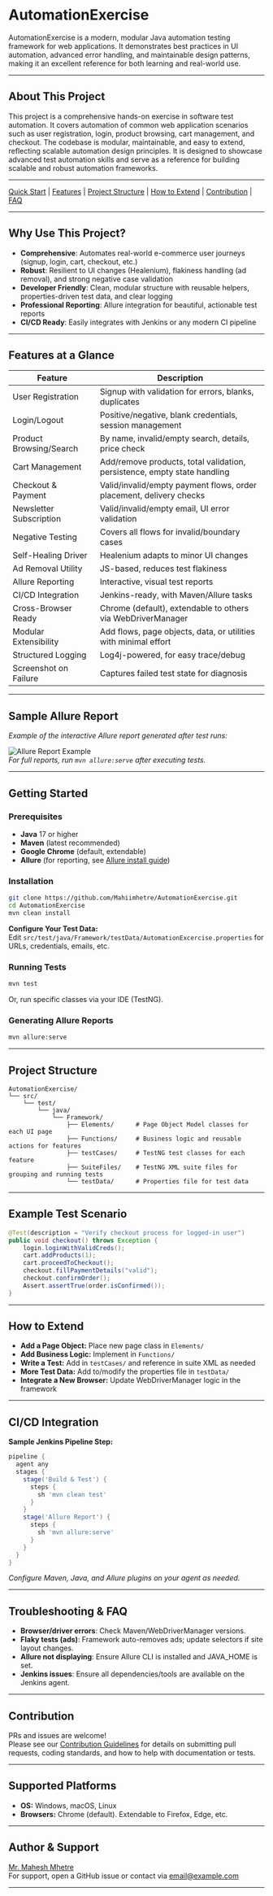 # AutomationExercise

AutomationExercise is a modern, modular Java automation testing framework for web applications. It demonstrates best practices in UI automation, advanced error handling, and maintainable design patterns, making it an excellent reference for both learning and real-world use.

---

## About This Project

This project is a comprehensive hands-on exercise in software test automation. It covers automation of common web application scenarios such as user registration, login, product browsing, cart management, and checkout. The codebase is modular, maintainable, and easy to extend, reflecting scalable automation design principles. It is designed to showcase advanced test automation skills and serve as a reference for building scalable and robust automation frameworks.

---

[Quick Start](#getting-started) | [Features](#features-at-a-glance) | [Project Structure](#project-structure) | [How to Extend](#how-to-extend) | [Contribution](contribution.md) | [FAQ](#troubleshooting--faq)

---

## Why Use This Project?

- **Comprehensive**: Automates real-world e-commerce user journeys (signup, login, cart, checkout, etc.)
- **Robust**: Resilient to UI changes (Healenium), flakiness handling (ad removal), and strong negative case validation
- **Developer Friendly**: Clean, modular structure with reusable helpers, properties-driven test data, and clear logging
- **Professional Reporting**: Allure integration for beautiful, actionable test reports
- **CI/CD Ready**: Easily integrates with Jenkins or any modern CI pipeline

---

## Features at a Glance

| Feature                  | Description                                                                  |
|--------------------------|------------------------------------------------------------------------------|
| User Registration        | Signup with validation for errors, blanks, duplicates                        |
| Login/Logout             | Positive/negative, blank credentials, session management                     |
| Product Browsing/Search  | By name, invalid/empty search, details, price check                          |
| Cart Management          | Add/remove products, total validation, persistence, empty state handling      |
| Checkout & Payment       | Valid/invalid/empty payment flows, order placement, delivery checks           |
| Newsletter Subscription  | Valid/invalid/empty email, UI error validation                               |
| Negative Testing         | Covers all flows for invalid/boundary cases                                  |
| Self-Healing Driver      | Healenium adapts to minor UI changes                                         |
| Ad Removal Utility       | JS-based, reduces test flakiness                                             |
| Allure Reporting         | Interactive, visual test reports                                             |
| CI/CD Integration        | Jenkins-ready, with Maven/Allure tasks                                       |
| Cross-Browser Ready      | Chrome (default), extendable to others via WebDriverManager                  |
| Modular Extensibility    | Add flows, page objects, data, or utilities with minimal effort              |
| Structured Logging       | Log4j-powered, for easy trace/debug                                          |
| Screenshot on Failure    | Captures failed test state for diagnosis                                     |

---

## Sample Allure Report

*Example of the interactive Allure report generated after test runs:*

![Allure Report Example](docs/allure-sample.png)  
*For full reports, run `mvn allure:serve` after executing tests.*

---

## Getting Started

### Prerequisites

- **Java** 17 or higher  
- **Maven** (latest recommended)  
- **Google Chrome** (default, extendable)  
- **Allure** (for reporting, see [Allure install guide](https://docs.qameta.io/allure/#_installing_a_commandline))

### Installation

```sh
git clone https://github.com/Mahiimhetre/AutomationExercise.git
cd AutomationExercise
mvn clean install
```

**Configure Your Test Data:**  
Edit `src/test/java/Framework/testData/AutomationExcercise.properties` for URLs, credentials, emails, etc.

### Running Tests

```sh
mvn test
```
Or, run specific classes via your IDE (TestNG).

### Generating Allure Reports

```sh
mvn allure:serve
```

---

## Project Structure

```
AutomationExercise/
└── src/
    └── test/
        └── java/
            └── Framework/
                ├── Elements/      # Page Object Model classes for each UI page
                ├── Functions/     # Business logic and reusable actions for features
                ├── testCases/     # TestNG test classes for each feature
                ├── SuiteFiles/    # TestNG XML suite files for grouping and running tests
                └── testData/      # Properties file for test data
```

---

## Example Test Scenario

```java
@Test(description = "Verify checkout process for logged-in user")
public void checkout() throws Exception {
    login.loginWithValidCreds();
    cart.addProducts(1);
    cart.proceedToCheckout();
    checkout.fillPaymentDetails("valid");
    checkout.confirmOrder();
    Assert.assertTrue(order.isConfirmed());
}
```

---

## How to Extend

- **Add a Page Object:** Place new page class in `Elements/`
- **Add Business Logic:** Implement in `Functions/`
- **Write a Test:** Add in `testCases/` and reference in suite XML as needed
- **More Test Data:** Add to/modify the properties file in `testData/`
- **Integrate a New Browser:** Update WebDriverManager logic in the framework

---

## CI/CD Integration

**Sample Jenkins Pipeline Step:**

```groovy
pipeline {
  agent any
  stages {
    stage('Build & Test') {
      steps {
        sh 'mvn clean test'
      }
    }
    stage('Allure Report') {
      steps {
        sh 'mvn allure:serve'
      }
    }
  }
}
```
*Configure Maven, Java, and Allure plugins on your agent as needed.*

---

## Troubleshooting & FAQ

- **Browser/driver errors**: Check Maven/WebDriverManager versions.
- **Flaky tests (ads)**: Framework auto-removes ads; update selectors if site layout changes.
- **Allure not displaying**: Ensure Allure CLI is installed and JAVA_HOME is set.
- **Jenkins issues**: Ensure all dependencies/tools are available on the Jenkins agent.

---

## Contribution

PRs and issues are welcome!  
Please see our [Contribution Guidelines](CONTRIBUTING.md) for details on submitting pull requests, coding standards, and how to help with documentation or tests.

---

## Supported Platforms

- **OS:** Windows, macOS, Linux
- **Browsers:** Chrome (default). Extendable to Firefox, Edge, etc.

---

## Author & Support

[Mr. Mahesh Mhetre](https://github.com/Mahiimhetre)  
For support, open a GitHub issue or contact via [email@example.com](mailto:email@example.com)

---
